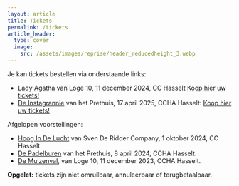 ```yaml
---
layout: article
title: Tickets
permalink: /tickets
article_header:
  type: cover
  image:
    src: /assets/images/reprise/header_reducedheight_3.webp
---
```


Je kan tickets bestellen via onderstaande links:
- [Lady Agatha](/voorstellingen/lady-agatha) van Loge 10, 11 december 2024, CC Hasselt [Koop hier uw tickets!](https://tickets.roodfluweel.be/reprise/Show/SeatSelection/ef1a2505-29f6-4316-b01c-34dbf0c308cf)
- [De Instagrannie](/voorstellingen/de-instagrannie) van het Prethuis, 17 april 2025, CCHA Hasselt: [Koop hier uw tickets!](https://tickets.roodfluweel.be/reprise/Show/SeatSelection/78ae96b8-4b94-4308-b44d-a5db0b3ebd33)

Afgelopen voorstellingen:
- [Hoog In De Lucht](/voorstellingen/hoog-in-de-lucht) van Sven De Ridder Company, 1 oktober 2024, CC Hasselt
- [De Padelburen](/voorstellingen/de-padelburen) van het Prethuis, 8 april 2024, CCHA Hasselt.
- [De Muizenval](/voorstellingen/de-muizenval), van Loge 10, 11 december 2023, CCHA Hasselt.

**Opgelet:** tickets zijn niet omruilbaar, annuleerbaar of terugbetaalbaar.
